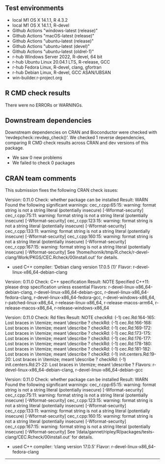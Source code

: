 ## Test environments

* local M1 OS X 14.1.1, R 4.3.2
* local M1 OS X 14.1.1, R-devel
* Github Actions "windows-latest (release)"
* Github Actions "macOS-latest (release)"
* Github Actions "ubuntu-latest (release)"
* Github Actions "ubuntu-latest (devel)"
* Github Actions "ubuntu-latest (oldrel-1)"
* r-hub Windows Server 2022, R-devel, 64 bit
* r-hub Ubuntu Linux 20.04.1 LTS, R-release, GCC
* r-hub Fedora Linux, R-devel, clang, gfortran
* r-hub Debian Linux, R-devel, GCC ASAN/UBSAN
* win-builder.r-project.org

## R CMD check results

There were no ERRORs or WARNINGs.

## Downstream dependencies

Downstream dependencies on CRAN and Bioconductor were checked with ‘revdepcheck::revdep_check()’. We checked 1 reverse dependencies, comparing R CMD check results across CRAN and dev versions of this package.

 * We saw 0 new problems
 * We failed to check 0 packages

## CRAN team comments

This submission fixes the following CRAN check issues:

Version: 0.11.0
Check: whether package can be installed
Result: WARN 
  Found the following significant warnings:
    cec_r.cpp:65:15: warning: format string is not a string literal (potentially insecure) [-Wformat-security]
    cec_r.cpp:75:11: warning: format string is not a string literal (potentially insecure) [-Wformat-security]
    cec_r.cpp:123:15: warning: format string is not a string literal (potentially insecure) [-Wformat-security]
    cec_r.cpp:133:11: warning: format string is not a string literal (potentially insecure) [-Wformat-security]
    cec_r.cpp:160:15: warning: format string is not a string literal (potentially insecure) [-Wformat-security]
    cec_r.cpp:167:15: warning: format string is not a string literal (potentially insecure) [-Wformat-security]
  See ‘/home/hornik/tmp/R.check/r-devel-clang/Work/PKGS/CEC.Rcheck/00install.out’ for details.
  * used C++ compiler: ‘Debian clang version 17.0.5 (1)’
Flavor: r-devel-linux-x86_64-debian-clang

Version: 0.11.0
Check: C++ specification
Result: NOTE 
    Specified C++11: please drop specification unless essential
Flavors: r-devel-linux-x86_64-debian-clang, r-devel-linux-x86_64-debian-gcc, r-devel-linux-x86_64-fedora-clang, r-devel-linux-x86_64-fedora-gcc, r-devel-windows-x86_64, r-patched-linux-x86_64, r-release-linux-x86_64, r-release-macos-arm64, r-release-macos-x86_64, r-release-windows-x86_64

Version: 0.11.0
Check: Rd files
Result: NOTE 
  checkRd: (-1) cec.Rd:164-165: Lost braces in \itemize; meant \describe ?
  checkRd: (-1) cec.Rd:166-168: Lost braces in \itemize; meant \describe ?
  checkRd: (-1) cec.Rd:169-172: Lost braces in \itemize; meant \describe ?
  checkRd: (-1) cec.Rd:173-175: Lost braces in \itemize; meant \describe ?
  checkRd: (-1) cec.Rd:176-177: Lost braces in \itemize; meant \describe ?
  checkRd: (-1) cec.Rd:178-180: Lost braces in \itemize; meant \describe ?
  checkRd: (-1) cec.Rd:181-182: Lost braces in \itemize; meant \describe ?
  checkRd: (-1) init.centers.Rd:19-20: Lost braces in \itemize; meant \describe ?
  checkRd: (-1) init.centers.Rd:21-22: Lost braces in \itemize; meant \describe ?
Flavors: r-devel-linux-x86_64-debian-clang, r-devel-linux-x86_64-debian-gcc

Version: 0.11.0
Check: whether package can be installed
Result: WARN 
  Found the following significant warnings:
    cec_r.cpp:65:15: warning: format string is not a string literal (potentially insecure) [-Wformat-security]
    cec_r.cpp:75:11: warning: format string is not a string literal (potentially insecure) [-Wformat-security]
    cec_r.cpp:123:15: warning: format string is not a string literal (potentially insecure) [-Wformat-security]
    cec_r.cpp:133:11: warning: format string is not a string literal (potentially insecure) [-Wformat-security]
    cec_r.cpp:160:15: warning: format string is not a string literal (potentially insecure) [-Wformat-security]
    cec_r.cpp:167:15: warning: format string is not a string literal (potentially insecure) [-Wformat-security]
  See ‘/data/gannet/ripley/R/packages/tests-clang/CEC.Rcheck/00install.out’ for details.
  * used C++ compiler: ‘clang version 17.0.5’
Flavor: r-devel-linux-x86_64-fedora-clang

---
